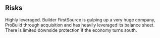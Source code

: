 ## Risks  
  Highly leveraged. Builder FirstSource is gulping up a very huge company, ProBuild through acquisition and has heavily leveraged its balance sheet. There is limited downside protection if the economy turns south. 